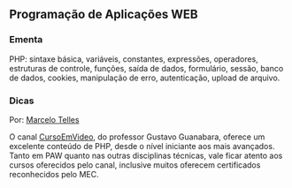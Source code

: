 ## Programação de Aplicações WEB

### Ementa

PHP: sintaxe básica, variáveis, constantes, expressões, operadores, estruturas de controle, funções, saída de dados, formulário, sessão, banco de dados, cookies, manipulação de erro, autenticação, upload de arquivo.

### Dicas

Por: [Marcelo Telles](https://github.com/marcello-telles)

O canal [CursoEmVideo](https://www.youtube.com/user/cursosemvideo), do professor Gustavo Guanabara, oferece um excelente conteúdo de PHP, desde o nível iniciante aos mais avançados. Tanto em PAW quanto nas outras disciplinas técnicas, vale ficar atento aos cursos oferecidos pelo canal, inclusive muitos oferecem certificados reconhecidos pelo MEC.

